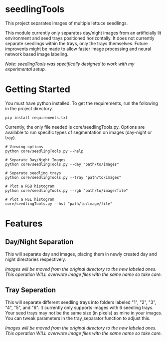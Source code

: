 # seedlingTools
This project separates images of multiple lettuce seedlings. 

This module currently only separates day/night images from an artificially lit environment and seed trays positioned horizontally. It does not currently separate seedlings within the trays, only the trays themselves. Future improvents might be made to allow faster image processing and neural network based image labeling. 

*Note: seedlingTools was specifically designed to work with my experimental setup.*

# Getting Started
You must have python installed. To get the requirements, run the following in the project directory.

```
pip install requirements.txt
```

Currently, the only file needed is core/seedlingTools.py. Options are available to run specific types of segmentation on images (day-night or tray).

```
# Viewing options
python core/seedlingTools.py --help
```

```
# Separate Day/Night Images
python core/seedlingTools.py --day "path/to/images"
```

```
# Separate seedling trays
python core/seedlingTools.py --tray "path/to/images"
```

```
# Plot a RGB histogram 
python core/seedlingTools.py --rgb "path/to/image/file"
```

```
# Plot a HSL histogram 
core/seedlingTools.py --hsl "path/to/image/file"
```

# Features
## Day/Night Separation
This will separate day and images, placing them in newly created day and night directories respectively.

*Images will be moved from the original directory to the new labeled ones. This operation WILL overwrite image files with the same name so take care.*

## Tray Seperation
This will separate different seedling trays into folders labeled "1", "2", "3", "4", "5", and "6". It currently only supports images with 6 seedling trays. Your seed trays may not be the same size (in pixels) as mine in your images. You can tweak parameters in the tray_separator function to adjust this. 

*Images will be moved from the original directory to the new labeled ones. This operation WILL overwrite image files with the same name so take care.*
